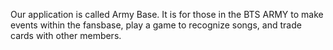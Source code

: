 Our application is called Army Base. It is for those in the BTS ARMY to make events within the fansbase, play a game to recognize songs, and trade cards with other members. 